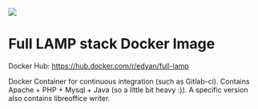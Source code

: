 [![](https://images.microbadger.com/badges/image/edyan/full-lamp.svg)](https://microbadger.com/images/edyan/full-lamp "Get your own image badge on microbadger.com")

# Full LAMP stack Docker Image
Docker Hub: https://hub.docker.com/r/edyan/full-lamp

Docker Container for continuous integration (such as Gitlab-ci). Contains Apache + PHP + Mysql + Java (so a little bit heavy :)). A specific version also contains libreoffice writer. 

